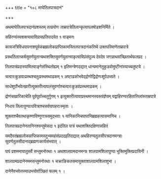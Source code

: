 +++
title = "१०८ माघेतिलपात्रदानं"

+++

अथमाघेतिलपात्रदानंप्रशस्तम् तत्प्रयोगः ताम्रपात्रेतिलान्कृत्वापलषोडशनिर्मिते ।

सहिरण्यंस्वशक्त्यावाविप्रायप्रतिपादयेत १ वाङ्मनः

कायजत्रिविधपापनाशपूर्वकंब्रह्मलोकप्राप्तिकामस्तिलपात्रदानंकरिष्ये उक्तपरिमाणेताम्रपात्रे

प्रस्थतिलान्कर्षसुवर्णयुतान्यथाशक्तिसुवर्णयुतान्वाकृत्वाविप्रंसंपूज्य देवदेव जगन्नाथवांच्छितार्थफलप्रद ।

तिलपात्रंप्रदास्यामितवाङ्गेसंस्थितोह्यम् १ इतिमन्त्रेणदद्यात् धान्यमानेतुकुडवोमुष्टीनांस्याच्चतुष्टये ।

चत्वारःकुडवाःप्रस्थश्चतुःप्रस्थमथाढकम् १ अष्टाढकोभवेद्‌द्रोणोद्विद्रोणःशूर्पउच्यते ।

सार्धशूर्पोभवेत्खारीत्युक्तरीत्यापलंसुवर्णाश्चत्वारःकुडवंप्रस्थमाढकम् ।

द्रोणंचखारिकाचेति पूर्वपूर्वाच्चतुर्गुणम् १ इत्युक्तरीत्यावाप्रस्थमानस्वरूपंज्ञेयम् यद्वाहिरण्यरहितात्तिलांस्ताम्रपात्रे

निधाय तिलाःपुण्याःपवित्राश्चसर्वपापहराःस्मृताः ।

शुक्लाश्चैवतथाकृष्णाविष्णुगात्रसमुद्भवाः १ यानिकानिचपापानिब्रह्महत्यासमानिच ।

तिलपात्रप्रदानेनतानिनश्यन्तुमेसदा १ इदंतिल पात्रं यथाशक्तिदक्षिणासहितं

यमदैवतंब्रह्मलोकप्राप्तिकामस्तुभ्यमहंसंप्रददइतिदद्यात् अथहिरण्यतुलसीपत्रदानमन्त्राः सुवर्णतुलसीदानाद्‌ब्रह्मणःकार्यसंभवात् ।

पापं प्रशममायातुसर्वे सन्तुमनोरथाः १ अथशालग्रामदानमन्त्रः शालग्रामशिलापुण्या भुक्तिमुक्तिप्रदायिनी ।

शालग्रामप्रदानेनममसन्तुमनोरथाः १ चक्राङिकतसमायुक्ताशालग्रामशिलाशुभा ।

दानेनैवभवेत्तस्याउभयोर्वाञ्छितं फलम् १ ।
